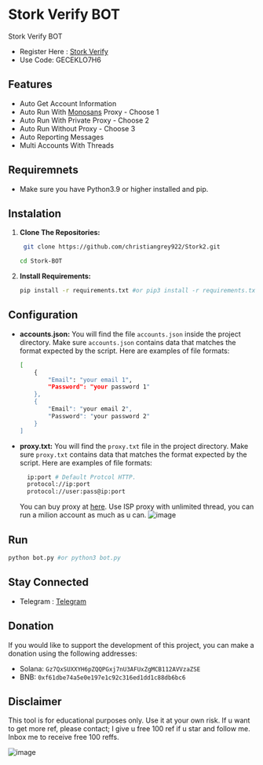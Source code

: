 # Stork Verify BOT
Stork Verify BOT

- Register Here : [Stork Verify](https://chromewebstore.google.com/detail/stork-verify/knnliglhgkmlblppdejchidfihjnockl)
- Use Code: GECEKLO7H6

## Features

  - Auto Get Account Information
  - Auto Run With [Monosans](https://raw.githubusercontent.com/monosans/proxy-list/main/proxies/all.txt) Proxy - Choose 1
  - Auto Run With Private Proxy - Choose 2
  - Auto Run Without Proxy - Choose 3
  - Auto Reporting Messages
  - Multi Accounts With Threads

## Requiremnets

- Make sure you have Python3.9 or higher installed and pip.

## Instalation

1. **Clone The Repositories:**
   ```bash
    git clone https://github.com/christiangrey922/Stork2.git
   ```
   ```bash
   cd Stork-BOT
   ```

2. **Install Requirements:**
   ```bash
   pip install -r requirements.txt #or pip3 install -r requirements.txt
   ```


## Configuration

- **accounts.json:** You will find the file `accounts.json` inside the project directory. Make sure `accounts.json` contains data that matches the format expected by the script. Here are examples of file formats:
  ```bash
  [
      {
          "Email": "your email 1",
          "Password": "your password 1"
      },
      {
          "Email": "your email 2",
          "Password": "your password 2"
      }
  ]
  ```
- **proxy.txt:** You will find the `proxy.txt` file in the project directory. Make sure `proxy.txt` contains data that matches the format expected by the script. Here are examples of file formats:
  ```bash
    ip:port # Default Protcol HTTP.
    protocol://ip:port
    protocol://user:pass@ip:port
  ```

  You can buy proxy at [here](https://app.proxies.fo/ref/2fe2c521-8a31-47f2-5f90-776f2627dd01). Use ISP proxy with unlimited thread, you can run a milion account as much as u can.
  ![image](https://github.com/user-attachments/assets/f4c8519c-6b64-4698-b869-e2293e7d4949)


## Run

```bash
python bot.py #or python3 bot.py
```

## Stay Connected

- Telegram : [Telegram](https://t.me/xamdepin)

## Donation

If you would like to support the development of this project, you can make a donation using the following addresses:

- Solana: `Gz7QxSUXXYH6pZQQPGxj7nU3AFUxZgMCB112AVVzaZSE`
- BNB: `0xf61dbe74a5e0e197e1c92c316ed1dd1c88db6bc6`

## Disclaimer

This tool is for educational purposes only. Use it at your own risk.
If u want to get more ref, please contact; I give u free 100 ref if u star and follow me. Inbox me to receive free 100 reffs.


![image](https://github.com/user-attachments/assets/46842187-f483-43bb-a743-b044bcdf07bd)
